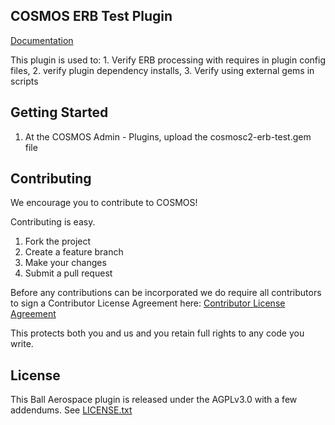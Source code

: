 ## COSMOS ERB Test Plugin

[Documentation](https://ballaerospace.github.io/cosmos-website/)

This plugin is used to: 1. Verify ERB processing with requires in plugin config files, 2. verify plugin dependency installs, 3. Verify using external gems in scripts

## Getting Started

1.  At the COSMOS Admin - Plugins, upload the cosmosc2-erb-test.gem file

## Contributing

We encourage you to contribute to COSMOS!

Contributing is easy.

1. Fork the project
2. Create a feature branch
3. Make your changes
4. Submit a pull request

Before any contributions can be incorporated we do require all contributors to sign a Contributor License Agreement here:
[Contributor License Agreement](https://docs.google.com/forms/d/1ppnHUSXtY1GRTNPIyUaB1OYHbW5Ca67GFMgMRPBG8u0/viewform)

This protects both you and us and you retain full rights to any code you write.

## License

This Ball Aerospace plugin is released under the AGPLv3.0 with a few addendums. See [LICENSE.txt](LICENSE.txt)
